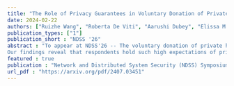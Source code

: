 ```yaml
---
title: "The Role of Privacy Guarantees in Voluntary Donation of Private Data for Altruistic Goals"
date: 2024-02-22
authors: ["Ruizhe Wang", "Roberta De Viti", "Aarushi Dubey", "Elissa M. Redmiles"]
publication_types: ["1"]
publication_short : "NDSS '26"
abstract : "To appear at NDSS'26 -- The voluntary donation of private health information for altruistic purposes, such as supporting research advancements, is a common practice. However, concerns about data misuse and leakage may deter people from donating their information. Privacy Enhancement Technologies (PETs) aim to alleviate these concerns and in turn allow for safe and private data sharing. This study conducts a vignette survey (N=494) with participants recruited from Prolific to examine the willingness of US-based people to donate medical data for developing new treatments under four general guarantees offered across PETs: data expiration, anonymization, purpose restriction, and access control. The study explores two mechanisms for verifying these guarantees: self-auditing and expert auditing, and controls for the impact of confounds including demographics and two types of data collectors: for-profit and non-profit institutions.
Our findings reveal that respondents hold such high expectations of privacy from non-profit entities a priori that explicitly outlining privacy protections has little impact on their overall perceptions. In contrast, offering privacy guarantees elevates respondents' expectations of privacy for for-profit entities, bringing them nearly in line with those for non-profit organizations. Further, while the technical community has suggested audits as a mechanism to increase trust in PET guarantees, we observe limited effect from transparency about such audits. We emphasize the risks associated with these findings and underscore the critical need for future interdisciplinary research efforts to bridge the gap between the technical community's and end-users' perceptions regarding the effectiveness of auditing PETs."
featured : true
publication : "Network and Distributed System Security (NDSS) Symposium (NDSS 2026)"
url_pdf : "https://arxiv.org/pdf/2407.03451"
---
```

